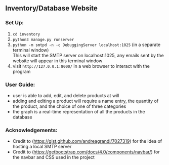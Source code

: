 ## Inventory/Database Website

### Set Up:
1. `cd inventory`
2. `python3 manage.py runserver`
3. `python -m smtpd -n -c DebuggingServer localhost:1025` (in a separate terminal window) <br>
    This will start the SMTP server on localhost:1025, any emails sent by the website will appear in this terminal window
4.  visit `http://127.0.0.1:8000/` in a web browser to interact with the program


### User Guide:
-  user is able to add, edit, and delete products at will
-  adding and editing a product will require a name entry, the quantity of the product, and the choice of one of three categories
-  the graph is a real-time representation of all the products in the database

### Acknowledgements:
-  Credit to (https://gist.github.com/andreagrandi/7027319) for the idea of hosting a local SMTP server
-  Credit to (https://getbootstrap.com/docs/4.0/components/navbar/) for the navbar and CSS used in the project

 
